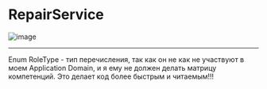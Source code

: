 # RepairService

![image](https://github.com/SlavaNik16/RepairService/assets/70444635/169650a5-4093-4b53-ba8a-340fc2bfd08d)

---
Enum RoleType - тип перечисления, так как он не как не участвуют в моем Application Domain, и я ему не должен делать матрицу компетенций.
Это делает код более быстрым и читаемым!!!

